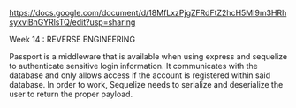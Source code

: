 https://docs.google.com/document/d/18MfLxzPjgZFRdFtZ2hcH5MI9m3HRhsyxviBnGYRlsTQ/edit?usp=sharing

Week 14 : REVERSE ENGINEERING

Passport is a middleware that is available when using express and sequelize to authenticate sensitive login information. It communicates with the database and only allows access if the account is registered within said database. In order to work, Sequelize needs to serialize and deserialize the user to return the proper payload.

